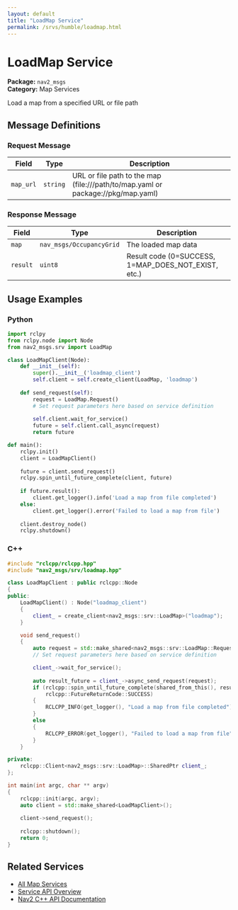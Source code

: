 ```yaml
---
layout: default
title: "LoadMap Service"
permalink: /srvs/humble/loadmap.html
---
```


# LoadMap Service

**Package:** `nav2_msgs`  
**Category:** Map Services

Load a map from a specified URL or file path

## Message Definitions

### Request Message

| Field | Type | Description |
|-------|------|-------------|
| `map_url` | `string` | URL or file path to the map (file:///path/to/map.yaml or package://pkg/map.yaml) |


### Response Message

| Field | Type | Description |
|-------|------|-------------|
| `map` | `nav_msgs/OccupancyGrid` | The loaded map data |
| `result` | `uint8` | Result code (0=SUCCESS, 1=MAP_DOES_NOT_EXIST, etc.) |


## Usage Examples

### Python

```python
import rclpy
from rclpy.node import Node
from nav2_msgs.srv import LoadMap

class LoadMapClient(Node):
    def __init__(self):
        super().__init__('loadmap_client')
        self.client = self.create_client(LoadMap, 'loadmap')
        
    def send_request(self):
        request = LoadMap.Request()
        # Set request parameters here based on service definition
        
        self.client.wait_for_service()
        future = self.client.call_async(request)
        return future

def main():
    rclpy.init()
    client = LoadMapClient()
    
    future = client.send_request()
    rclpy.spin_until_future_complete(client, future)
    
    if future.result():
        client.get_logger().info('Load a map from file completed')
    else:
        client.get_logger().error('Failed to load a map from file')
        
    client.destroy_node()
    rclpy.shutdown()
```

### C++

```cpp
#include "rclcpp/rclcpp.hpp"
#include "nav2_msgs/srv/loadmap.hpp"

class LoadMapClient : public rclcpp::Node
{
public:
    LoadMapClient() : Node("loadmap_client")
    {
        client_ = create_client<nav2_msgs::srv::LoadMap>("loadmap");
    }

    void send_request()
    {
        auto request = std::make_shared<nav2_msgs::srv::LoadMap::Request>();
        // Set request parameters here based on service definition

        client_->wait_for_service();
        
        auto result_future = client_->async_send_request(request);
        if (rclcpp::spin_until_future_complete(shared_from_this(), result_future) ==
            rclcpp::FutureReturnCode::SUCCESS)
        {
            RCLCPP_INFO(get_logger(), "Load a map from file completed");
        }
        else
        {
            RCLCPP_ERROR(get_logger(), "Failed to load a map from file");
        }
    }

private:
    rclcpp::Client<nav2_msgs::srv::LoadMap>::SharedPtr client_;
};

int main(int argc, char ** argv)
{
    rclcpp::init(argc, argv);
    auto client = std::make_shared<LoadMapClient>();
    
    client->send_request();
    
    rclcpp::shutdown();
    return 0;
}
```

## Related Services

- [All Map Services](/humble/srvs/index.html#map-services)
- [Service API Overview](/humble/srvs/index.html)
- [Nav2 C++ API Documentation](/humble/html/index.html)